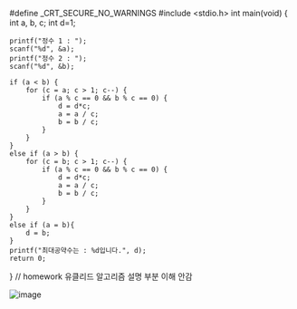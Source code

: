 #define _CRT_SECURE_NO_WARNINGS
#include <stdio.h>
int main(void) 
{
	int a, b, c;
	int d=1;

	printf("정수 1 : ");
	scanf("%d", &a);
	printf("정수 2 : ");
	scanf("%d", &b);

	if (a < b) {
		for (c = a; c > 1; c--) {
			if (a % c == 0 && b % c == 0) {
				d = d*c;
				a = a / c;
				b = b / c;
			}
		}
	}
	else if (a > b) {
		for (c = b; c > 1; c--) {
			if (a % c == 0 && b % c == 0) {
				d = d*c;
				a = a / c;
				b = b / c;
			}
		}
	}
	else if (a = b){
		d = b;
	}
	printf("최대공약수는 : %d입니다.", d);
	return 0;
} // homework 유클리드 알고리즘 설명 부분 이해 안감

![image](https://user-images.githubusercontent.com/81066580/118949905-a5081200-b994-11eb-8dfd-32fce38fbe9d.png)

